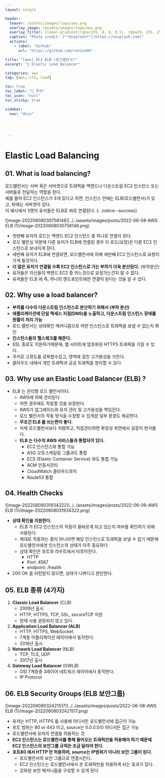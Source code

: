 ```yaml
---
layout: single

header:
  teaser: /assets/images/logo/aws.png
  overlay_image: /assets/images/logo/aws.png
  overlay_filter: linear-gradient(rgba(255, 0, 0, 0.5), rgba(0, 255, 255, 0.5))
  caption: "Photo credit: [**Unsplash**](https://unsplash.com)"
  actions:
    - label: "Github"
      url: "https://github.com/renine94"

title: "[aws] EC2 ELB (로드밸런서)"
excerpt: "🚀 Elastic Load Balancer"

categories: aws
tag: [aws, elb, load]

toc: true
toc_label: "📕 목차"
toc_icon: "null"
toc_sticky: true

sidebar:
  nav: "docs"




---
```


# Elastic Load Balancing



## 01. What is load balancing?

로드밸런서는 서버 혹은 서버셋으로 트래픽을 백엔드나 다운스트림 EC2 인스턴스 또는 서버들로 전달하는 역할을 한다.<br>예를 들어 EC2 인스턴스가 3개 있다고 하면, 인스턴스 안에는 ELB(로드밸런서)가 있고, 뒤에는 서버셋이 있다.<br>이 예시에서 3명의 유저들은 ELB로 바로 연결된다.
{: .notice--success}

![image-20220608030758148](../../assets/images/posts/2022-06-08-AWS ELB (1)/image-20220608030758148.png)

- 첫번째 유저의 로드는 백엔드 EC2 인스턴스 중 하나로 연결이 된다.
- 로드 밸런싱 덕분에 다른 유저가 ELB에 연결된 경우 이 로드(요청)은 다른 EC2 인스턴스로 보내지게 된다.
- 세번째 유저가 ELB에 연결되면, 로드밸런서에 의해 세번째 EC2 인스턴스로 요청이 가게 될것이다.
- **더 많은 유저가 연결될 수록 EC2 인스턴스로 가는 부하가 더욱 분산된다.** (부하분산)
- 유저들은 자신들이 백엔드 EC2 중 어느것으로 요청가는건지 알 수 없다.
- 유저들은 ELB 에 즉, 하나의 엔드포인트에만 연결이 된다는 것을 알 수 있다.



## 02. Why use a load balancer?

- **부하를 다수의 다운스트림 인스턴스로 분산하기 위해서 (부하 분산)**
- **애플리케이션에 단일 액세스 지점(DNS)을 노출하고, 다운스트림 인스턴스 장애를 원활이 처리 가능**
- 로드 밸런서는 상태확인 메커니즘으로 어떤 인스턴스로 트래픽을 보낼 수 없는지 확인
- **인스턴스들의 헬스체크를 해준다.**
- SSL 종료도 지원하기때문에, 웹 사이트에 암호화된 HTTPS 트래픽을 가질 수 있다.
- 쿠키로 고정도를 강화할수있고, 영역에 걸친 고가용성을 가진다.
- 클라우드 내에서 개인 트래픽과 공공 트래픽을 분리할 수 있다.



## 03. Why use an Elastic Load Balancer (ELB) ?

- ELB 는 관리형 로드 밸런서이다.
  - AWS에 의해 관리된다.
  - 어떤 경우에도 작동할 것을 보장한다.
  - AWS가 업그레이드와 유지 관리 및 고가용성을 책임진다.
  - 로드 밸런서의 작동 방식을 수정할 수 있게끔 일부 환경도 제공한다.
  - **무조건 ELB 를 쓰는편이 좋다.**
  - 자체 로드밸런서보다 저렴하고, 직접관리하면 확장성 측면에서 굉장히 번거롭다.
  - **ELB 는 다수의 AWS 서비스들과 통합되어 있다.**
    - EC2 인스턴스와 통합 가능
    - ASG 오토스케일링 그룹과도 통합
    - ECS (Elastic Container Service) 와도 통합 가능
    - ACM 인증서관리
    - CloudWatch 클라우드와치
    - Route53 통합



## 04. Health Checks

![image-20220608031934322](../../assets/images/posts/2022-06-08-AWS ELB (1)/image-20220608031934322.png)

- **상태 확인을 지원한다.**
  - ELB 가 EC2 인스턴스의 작동이 올바르게 되고 있는지 여부를 확인하기 위해 사용된다.
  - 제대로 작동하는 중이 아니라면 해당 인스턴스로 트래픽을 보낼 수 없기 때문에<br>로드밸런서에겐 인스턴스의 상태가 아주 중요하다.
  - 상태 확인은 포트와 라우트에서 이루어진다.
    - HTTP
    - Port: 4567
    - endpoint: /health
- 200 OK 을 리턴받지 않으면, 상태가 나쁘다고 판단한다.



## 05. ELB 종류 (4가지)

1. **Classic Load Balancer** (CLB)
   - 2009년 출시
   - HTTP, HTTPS, TCP, SSL, secureTCP 지원
   - 현재 사용 권장되지 않고 있다.
2. **Application Load Balancer (ALB)**
   - HTTP, HTTPS, WebSocket
   - 7계층 어플리케이션 레이어에서 동작한다.
   - 2016년 출시
3. **Network Load Balancer** (NLB)
   - TCP, TLS, UDP
   - 2017년 출시
4. **Gateway Load Balancer** (GWLB)
   - OSI 7계층중 3레이어 네트워크 레이어에서 동작한다.
   - IP Protocol



## 06. ELB Security Groups (ELB 보안그룹)

![image-20220608032421517](../../assets/images/posts/2022-06-08-AWS ELB (1)/image-20220608032421517.png)



- 유저는 HTTP, HTTPS 를 사용해 어디서든 로드밸런서에 접근이 가능
- 포트 범위는 80 or 443 이고, source는 0.0.0.0/0 어디서든 접근 가능
- 로드밸런서에 유저의 연결을 허용하는 것
- **EC2 인스턴스는 로드밸런서를 통해 들어오는 트래픽만을 허용해야 하기 때문에<br>EC2 인스턴스의 보안그룹 규칙은 조금 달라야 한다.**
- **포트80 에서 HTTP 만 허용하며, source는 IP범위가 아니라 보안 그룹이 된다.**
  - 로드밸런서의 보안 그룹으로 연결시킨다.
  - EC2 인스턴스는 로드밸런서에서 온 트래픽만을 허용하게 되는 효과가 있다.
  - 강화된 보안 매커니즘을 구성할 수 있게 된다.